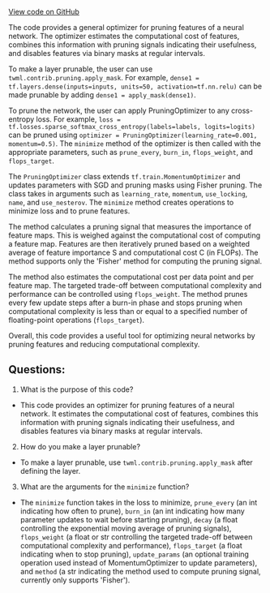 [View code on GitHub](https://github.com/misbahsy/the-algorithm/twml/twml/contrib/optimizers/pruning_optimizer.py)

The code provides a general optimizer for pruning features of a neural network. The optimizer estimates the computational cost of features, combines this information with pruning signals indicating their usefulness, and disables features via binary masks at regular intervals. 

To make a layer prunable, the user can use `twml.contrib.pruning.apply_mask`. For example, `dense1 = tf.layers.dense(inputs=inputs, units=50, activation=tf.nn.relu)` can be made prunable by adding `dense1 = apply_mask(dense1)`.

To prune the network, the user can apply PruningOptimizer to any cross-entropy loss. For example, `loss = tf.losses.sparse_softmax_cross_entropy(labels=labels, logits=logits)` can be pruned using `optimizer = PruningOptimizer(learning_rate=0.001, momentum=0.5)`. The `minimize` method of the optimizer is then called with the appropriate parameters, such as `prune_every`, `burn_in`, `flops_weight`, and `flops_target`.

The `PruningOptimizer` class extends `tf.train.MomentumOptimizer` and updates parameters with SGD and pruning masks using Fisher pruning. The class takes in arguments such as `learning_rate`, `momentum`, `use_locking`, `name`, and `use_nesterov`. The `minimize` method creates operations to minimize loss and to prune features. 

The method calculates a pruning signal that measures the importance of feature maps. This is weighed against the computational cost of computing a feature map. Features are then iteratively pruned based on a weighted average of feature importance S and computational cost C (in FLOPs). The method supports only the 'Fisher' method for computing the pruning signal. 

The method also estimates the computational cost per data point and per feature map. The targeted trade-off between computational complexity and performance can be controlled using `flops_weight`. The method prunes every few update steps after a burn-in phase and stops pruning when computational complexity is less than or equal to a specified number of floating-point operations (`flops_target`). 

Overall, this code provides a useful tool for optimizing neural networks by pruning features and reducing computational complexity.
## Questions: 
 1. What is the purpose of this code?
- This code provides an optimizer for pruning features of a neural network. It estimates the computational cost of features, combines this information with pruning signals indicating their usefulness, and disables features via binary masks at regular intervals.

2. How do you make a layer prunable?
- To make a layer prunable, use `twml.contrib.pruning.apply_mask` after defining the layer.

3. What are the arguments for the `minimize` function?
- The `minimize` function takes in the loss to minimize, `prune_every` (an int indicating how often to prune), `burn_in` (an int indicating how many parameter updates to wait before starting pruning), `decay` (a float controlling the exponential moving average of pruning signals), `flops_weight` (a float or str controlling the targeted trade-off between computational complexity and performance), `flops_target` (a float indicating when to stop pruning), `update_params` (an optional training operation used instead of MomentumOptimizer to update parameters), and `method` (a str indicating the method used to compute pruning signal, currently only supports 'Fisher').